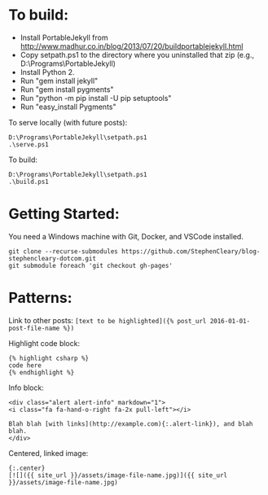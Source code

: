 # To build:

- Install PortableJekyll from http://www.madhur.co.in/blog/2013/07/20/buildportablejekyll.html
- Copy setpath.ps1 to the directory where you uninstalled that zip (e.g., D:\Programs\PortableJekyll)
- Install Python 2.
- Run "gem install jekyll"
- Run "gem install pygments"
- Run "python -m pip install -U pip setuptools"
- Run "easy_install Pygments"

To serve locally (with future posts):

```
D:\Programs\PortableJekyll\setpath.ps1
.\serve.ps1
```

To build:

```
D:\Programs\PortableJekyll\setpath.ps1
.\build.ps1
```

# Getting Started:

You need a Windows machine with Git, Docker, and VSCode installed.

```
git clone --recurse-submodules https://github.com/StephenCleary/blog-stephencleary-dotcom.git
git submodule foreach 'git checkout gh-pages'
```

# Patterns:

Link to other posts: `[text to be highlighted]({% post_url 2016-01-01-post-file-name %})`

Highlight code block:

````
{% highlight csharp %}
code here
{% endhighlight %}
````

Info block:

````
<div class="alert alert-info" markdown="1">
<i class="fa fa-hand-o-right fa-2x pull-left"></i>

Blah blah [with links](http://example.com){:.alert-link}), and blah blah.
</div>
````

Centered, linked image:

````
{:.center}
[![]({{ site_url }}/assets/image-file-name.jpg)]({{ site_url }}/assets/image-file-name.jpg)
````
